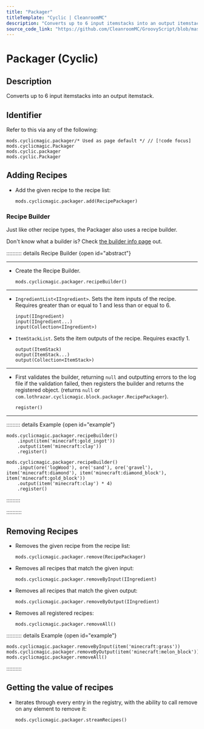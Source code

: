 ```yaml
---
title: "Packager"
titleTemplate: "Cyclic | CleanroomMC"
description: "Converts up to 6 input itemstacks into an output itemstack."
source_code_link: "https://github.com/CleanroomMC/GroovyScript/blob/master/src/main/java/com/cleanroommc/groovyscript/compat/mods/cyclic/Packager.java"
---
```


# Packager (Cyclic)

## Description

Converts up to 6 input itemstacks into an output itemstack.

## Identifier

Refer to this via any of the following:

```groovy:no-line-numbers {1}
mods.cyclicmagic.packager/* Used as page default */ // [!code focus]
mods.cyclicmagic.Packager
mods.cyclic.packager
mods.cyclic.Packager
```


## Adding Recipes

- Add the given recipe to the recipe list:

    ```groovy:no-line-numbers
    mods.cyclicmagic.packager.add(RecipePackager)
    ```


### Recipe Builder

Just like other recipe types, the Packager also uses a recipe builder.

Don't know what a builder is? Check [the builder info page](../../getting_started/builder.md) out.

:::::::::: details Recipe Builder {open id="abstract"}

---

- Create the Recipe Builder.

    ```groovy:no-line-numbers
    mods.cyclicmagic.packager.recipeBuilder()
    ```

---

- `IngredientList<IIngredient>`. Sets the item inputs of the recipe. Requires greater than or equal to 1 and less than or equal to 6.

    ```groovy:no-line-numbers
    input(IIngredient)
    input(IIngredient...)
    input(Collection<IIngredient>)
    ```

- `ItemStackList`. Sets the item outputs of the recipe. Requires exactly 1.

    ```groovy:no-line-numbers
    output(ItemStack)
    output(ItemStack...)
    output(Collection<ItemStack>)
    ```

---

- First validates the builder, returning `null` and outputting errors to the log file if the validation failed, then registers the builder and returns the registered object. (returns `null` or `com.lothrazar.cyclicmagic.block.packager.RecipePackager`).

    ```groovy:no-line-numbers
    register()
    ```

---

::::::::: details Example {open id="example"}
```groovy:no-line-numbers
mods.cyclicmagic.packager.recipeBuilder()
    .input(item('minecraft:gold_ingot'))
    .output(item('minecraft:clay'))
    .register()

mods.cyclicmagic.packager.recipeBuilder()
    .input(ore('logWood'), ore('sand'), ore('gravel'), item('minecraft:diamond'), item('minecraft:diamond_block'), item('minecraft:gold_block'))
    .output(item('minecraft:clay') * 4)
    .register()
```

:::::::::

::::::::::

## Removing Recipes

- Removes the given recipe from the recipe list:

    ```groovy:no-line-numbers
    mods.cyclicmagic.packager.remove(RecipePackager)
    ```

- Removes all recipes that match the given input:

    ```groovy:no-line-numbers
    mods.cyclicmagic.packager.removeByInput(IIngredient)
    ```

- Removes all recipes that match the given output:

    ```groovy:no-line-numbers
    mods.cyclicmagic.packager.removeByOutput(IIngredient)
    ```

- Removes all registered recipes:

    ```groovy:no-line-numbers
    mods.cyclicmagic.packager.removeAll()
    ```

:::::::::: details Example {open id="example"}
```groovy:no-line-numbers
mods.cyclicmagic.packager.removeByInput(item('minecraft:grass'))
mods.cyclicmagic.packager.removeByOutput(item('minecraft:melon_block'))
mods.cyclicmagic.packager.removeAll()
```

::::::::::

## Getting the value of recipes

- Iterates through every entry in the registry, with the ability to call remove on any element to remove it:

    ```groovy:no-line-numbers
    mods.cyclicmagic.packager.streamRecipes()
    ```
